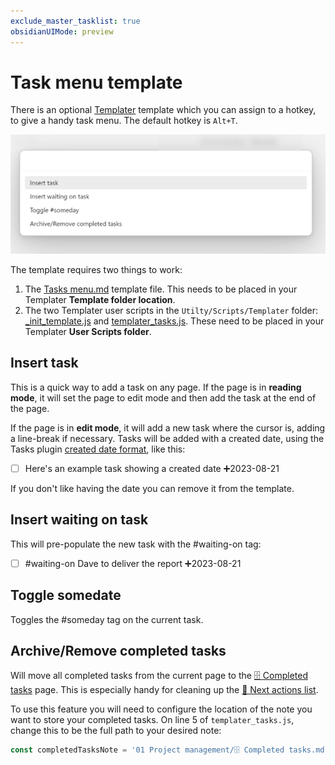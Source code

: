 ```yaml
---
exclude_master_tasklist: true
obsidianUIMode: preview
---
```

# Task menu template

There is an optional [Templater](https://github.com/SilentVoid13/Templater) template which you can assign to a hotkey, to give a handy task menu. The default hotkey is `Alt+T`.

![](attachments/Pasted%20image%2020230821132802.png)

The template requires two things to work:

1. The [Tasks menu.md](../Utility/Templates/Tasks%20menu.md) template file. This needs to be placed in your Templater **Template folder location**.
2. The two Templater user scripts in the `Utilty/Scripts/Templater` folder: [_init_template.js](https://github.com/alangrainger/obsidian-gtd/blob/main/Utility/Scripts/Templater/_init_template.js) and [templater_tasks.js](https://github.com/alangrainger/obsidian-gtd/blob/main/Utility/Scripts/Templater/templater_tasks.js). These need to be placed in your Templater **User Scripts folder**.

## Insert task

This is a quick way to add a task on any page. If the page is in **reading mode**, it will set the page to edit mode and then add the task at the end of the page.

If the page is in **edit mode**, it will add a new task where the cursor is, adding a line-break if necessary. Tasks will be added with a created date, using the Tasks plugin [created date format](https://publish.obsidian.md/tasks/Getting+Started/Dates#Created+date), like this:

- [ ] Here's an example task showing a created date ➕2023-08-21

If you don't like having the date you can remove it from the template.

## Insert waiting on task

This will pre-populate the new task with the #waiting-on tag:

- [ ] #waiting-on Dave to deliver the report ➕2023-08-21

## Toggle somedate

Toggles the #someday tag on the current task.

## Archive/Remove completed tasks

Will move all completed tasks from the current page to the [🗄️ Completed tasks](../01%20Project%20Management/🗄️%20Completed%20tasks.md) page. This is especially handy for cleaning up the [📝 Next actions list](../01%20Project%20Management/📝%20Next%20actions%20list.md).

To use this feature you will need to configure the location of the note you want to store your completed tasks. On line 5 of `templater_tasks.js`, change this to be the full path to your desired note:

```js
const completedTasksNote = '01 Project management/🗄️ Completed tasks.md'
```
